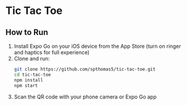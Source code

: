 # Tic Tac Toe

## How to Run

1. Install Expo Go on your iOS device from the App Store (turn on ringer and haptics for full experience)
2. Clone and run:
   ```bash
   git clone https://github.com/spthomas5/tic-tac-toe.git
   cd tic-tac-toe
   npm install
   npm start
   ```
3. Scan the QR code with your phone camera or Expo Go app
